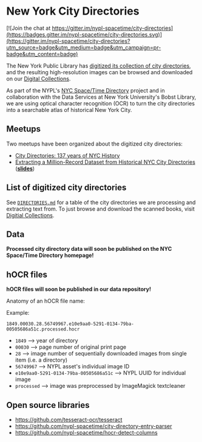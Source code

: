 # New York City Directories

[![Join the chat at https://gitter.im/nypl-spacetime/city-directories](https://badges.gitter.im/nypl-spacetime/city-directories.svg)](https://gitter.im/nypl-spacetime/city-directories?utm_source=badge&utm_medium=badge&utm_campaign=pr-badge&utm_content=badge)

The New York Public Library has [digitized its collection of city directories](https://www.nypl.org/blog/2016/09/21/new-york-city-directories-free-online), and the resulting high-resolution images can be browsed and downloaded on our [Digital Collections](https://digitalcollections.nypl.org/collections/new-york-city-directories#/?tab=about).

As part of the NYPL's [NYC Space/Time Directory](http://spacetime.nypl.org/) project and in collaboration with the Data Services at New York University's Bobst Library, we are using optical character recognition (OCR) to turn the city directories into a searchable atlas of historical New York City.

## Meetups

Two meetups have been organized about the digitized city directories:

- [City Directories: 137 years of NYC History](https://www.meetup.com/historical-data-and-maps-at-nypl/events/235450812/)
- [Extracting a Million-Record Dataset from Historical NYC City Directories](https://www.meetup.com/historical-data-and-maps-at-nypl/events/244290064/) ([__slides__](http://spacetime.nypl.org/city-directory-meetup))

## List of digitized city directories

See [`DIRECTORIES.md`](DIRECTORIES.md) for a table of the city directories we are processing and extracting text from. To just browse and download the scanned books, visit [Digitial Collections](https://digitalcollections.nypl.org/collections/new-york-city-directories#/?tab=about).

## Data

__Processed city directory data will soon be published on the NYC Space/Time Directory homepage!__

## hOCR files

__hOCR files will soon be published in our data repository!__

Anatomy of an hOCR file name:

Example:

    1849.00030.28.56749967.e10e9aa0-5291-0134-79ba-00505686a51c.processed.hocr

- `1849` ⟶ year of directory
- `00030` ⟶ page number of original print page
- `28` ⟶ image number of sequentially downloaded images from single item (i.e. a directory)
- `56749967` ⟶ NYPL asset's individual image ID
- `e10e9aa0-5291-0134-79ba-00505686a51c` ⟶ NYPL UUID for individual image
- `processed` ⟶ image was preprocessed by ImageMagick textcleaner

## Open source libraries

- https://github.com/tesseract-ocr/tesseract
- https://github.com/nypl-spacetime/city-directory-entry-parser
- https://github.com/nypl-spacetime/hocr-detect-columns
